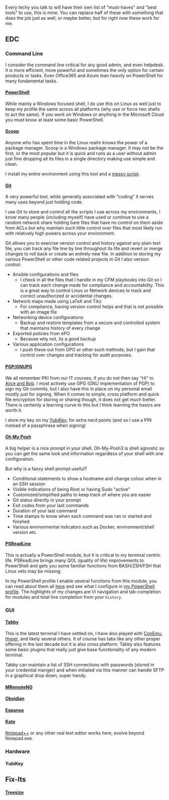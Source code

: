 Every techy you talk to will have their own list of "must-haves" and "best tools" to use, this is mine. You can replace half of these with something that does the job just as well, or maybe better, but for right now these work for me.

## EDC
### Command Line
I consider the command line critical for any good admin, and even helpdesk. It is more efficient, more powerful and sometimes the only option for certain products or tasks. Even Office365 and Azure lean heavily on PowerShell for many fundamental tasks.

#### [PowerShell](https://vignette.wikia.nocookie.net/mario/images/b/b0/MKWii_Blue_Shell.png/revision/latest?cb=20171019083814)
While mainly a Windows focused shell, I do use this on Linux as well just to keep my profile the same across all platforms (why use or force two shells to act the same). If you work on Windows or anything in the Microsoft Cloud you must know at least some basic PowerShell.

#### [Scoop](https://scoop.sh/)
Anyone who has spent time in the Linux realm knows the power of a package manager. Scoop is a Windows package manager. It may not be the first, or the most popular but it is quick and runs as a user without admin just fine dropping all its files in a single directory making use simple and clean. 

I install my entire environment using this tool and a [messy script](https://git.dev0.sh/piper/scoop_install/src/branch/master/scoop_install.ps1). 

#### [Git](https://www.git-scm.com/book/en/v2/Getting-Started-What-is-Git%3F)
A very powerful tool, while generally associated with "coding" it serves many uses beyond just holding code. 

I use Git to store and control all the scripts I use across my environments, I know many people (including myself) have used or continue to use a random network share holding bare files that have no control on them aside from ACLs but why maintain such little control over files that most likely run with relatively high powers across your environment. 

Git allows you to exercise version control and history against any plain text file, you can track any file line by line throughout its life and revert or merge changes to roll back or create an entirely new file. In addition to storing my various PowerShell or other code related projects in Git I also version control: 
* Ansible configurations and files
    * I check in all the files that I handle in my CFM playbooks into Git so I can track each change made for compliance and accountability. This is a great way to control Linux or Network devices to track and correct unauthorized or accidental changes.
* Network maps made using LaTeX and Tikz 
    * For compliance, having version control helps and that is not possible with an image file
* Networking device configurations 
    * Backup and restore templates from a secure and controlled system that maintains history of every change
* Exported policies from ePO
    * Because why not, its a good backup
* Various application configurations
    * I push these out from GPO or other such methods, but I gain that control over changes and tracking for audit purposes.

#### [PGP/GNUPG](https://www.fortinet.com/resources/cyberglossary/pgp-encryption)
We all remember PKI from our IT courses, if you do not then say "Hi" to [Alice and Bob](https://www.ibm.com/blogs/blockchain/wp-content/uploads/2018/06/di-pki.png). I most actively use GPG (GNU implementation of PGP) to sign my Git commits, but I also have this in place on my personal email mostly just for signing. When it comes to simple, cross platform and quick file encryption for storing or sharing though, it does not get much better. There is certainly a learning curve to this but I think learning the basics are worth it.

I store my key on my [YubiKey](#YubiKey), for extra nerd points (and so I use a PIN instead of a passphrase when signing)

#### [Oh My Posh](https://ohmyposh.dev/)
A big helper is a nice prompt in your shell, Oh-My-Posh3 is shell agnostic so you can get the same look and information regardless of your shell with one configuration. 

But why is a fancy shell prompt useful?
* Conditional statements to show a hostname and change colour when in an SSH session
* Visible indications of being Root or having Sudo "active"
* Customized/simplified paths to keep track of where you are easier
* Git status directly in your prompt
* Exit codes from your last commands
* Duration of your last command
* Time stamps to know when each command was ran or started and finished
* Various environmental indicators such as Docker, environment/shell version etc.

#### [PSReadLine](https://docs.microsoft.com/en-us/powershell/module/psreadline/)
This is actually a PowerShell module, but it is critical to my terminal centric life. PSReadLine brings many QOL (quality of life) improvements to PowerShell and gets you some familiar functions from BASH/ZSH/FSH that Linux vets may be missing.

In my PowerShell profile I enable several functions from this module, you can read about them all [here](https://docs.microsoft.com/en-us/powershell/module/psreadline/set-psreadlineoption?view=powershell-7.2) and see what I configure in [my PowerShell profile](https://git.dev0.sh/piper/powershell_profile/src/branch/master/personal_profile.ps1). The highlights of my changes are Vi navigation and tab-completion for modules and total line completion from your `history`.

### GUI
#### [Tabby](https://github.com/Eugeny/tabby)
This is the latest terminal I have settled on, I have also played with [ConEmu](https://conemu.github.io/), [Hyper](https://github.com/vercel/hyper), and likely several others. It of course has tabs like any other proper offering in the last decade but it is also cross platform. Tabby also features some basic plugins that really just give base functionality of any modern terminal.

Tabby can maintain a list of SSH connections with passwords (stored in your credential manger) and when initiated via this manner can handle SFTP in a graphical drop down, super handy.

#### [MRemoteNG](https://mremoteng.org/)


#### [Obsidian](https://obsidian.md/)


#### [Espanso](https://espanso.org/)


#### [Kate](https://kate-editor.org/)
[Notepad++](https://notepad-plus-plus.org/) or any other real text editor works here, evolve beyond Notepad.exe.


### Hardware
#### YubiKey


## Fix-Its
#### [Treesize](https://www.jam-software.com/treesize_free)
